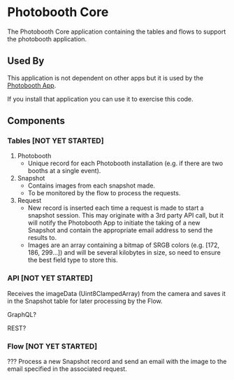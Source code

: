 # Photobooth Core

The Photobooth Core application containing the tables and flows to support the photobooth application.

## Used By

This application is not dependent on other apps but it is used by the [Photobooth App](https://github.com/ServiceNowNextExperience/photobooth).

If you install that application you can use it to exercise this code.

## Components

### Tables [NOT YET STARTED]

1. Photobooth
   - Unique record for each Photobooth installation (e.g. if there are two booths at a single event).
2. Snapshot
   - Contains images from each snapshot made.
   - To be monitored by the flow to process the requests.
3. Request
   - New record is inserted each time a request is made to start a snapshot session. This may originate with a 3rd party API call, but it will notify the Photobooth App to initiate the taking of a new Snapshot and contain the appropriate email address to send the results to.
   - Images are an array containing a bitmap of SRGB colors (e.g. [172, 186, 299...]) and will be several kilobytes in size, so need to ensure the best field type to store this.

### API [NOT YET STARTED]

Receives the imageData (Uint8ClampedArray) from the camera and saves it in the Snapshot table for later processing by the Flow.

GraphQL?

REST?

### Flow [NOT YET STARTED]

??? Process a new Snapshot record and send an email with the image to the email specified in the associated request.
